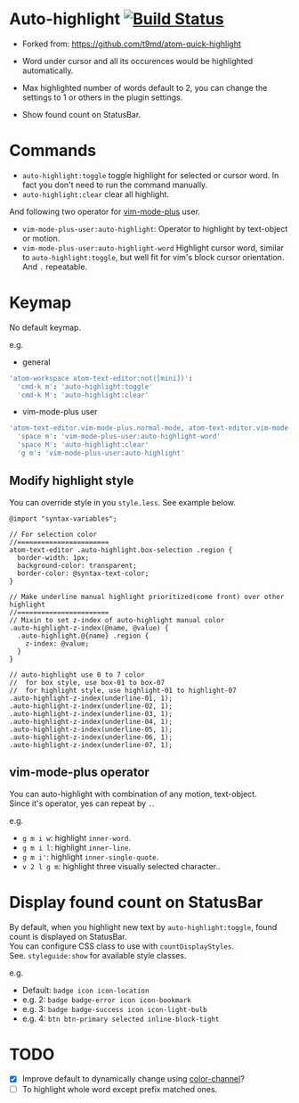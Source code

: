 # Auto-highlight [![Build Status](https://travis-ci.org/t9md/atom-auto-highlight.svg?branch=master)](https://travis-ci.org/t9md/atom-auto-highlight)

- Forked from: https://github.com/t9md/atom-quick-highlight

- Word under cursor and all its occurences would be highlighted automatically.

- Max highlighted number of words default to 2, you can change the settings to 1 or others in the plugin settings.

- Show found count on StatusBar.

# Commands

- `auto-highlight:toggle` toggle highlight for selected or cursor word. In fact you don't need to run the command manually.
- `auto-highlight:clear` clear all highlight.

And following two operator for [vim-mode-plus](https://atom.io/packages/vim-mode-plus) user.
- `vim-mode-plus-user:auto-highlight`: Operator to highlight by text-object or motion.
- `vim-mode-plus-user:auto-highlight-word` Highlight cursor word, similar to `auto-highlight:toggle`, but well fit for vim's block cursor orientation. And `.` repeatable.

# Keymap

No default keymap.

e.g.
* general
```coffeescript
'atom-workspace atom-text-editor:not([mini])':
  'cmd-k m': 'auto-highlight:toggle'
  'cmd-k M': 'auto-highlight:clear'
```

* vim-mode-plus user
```coffeescript
'atom-text-editor.vim-mode-plus.normal-mode, atom-text-editor.vim-mode-plus.visual-mode':
  'space m': 'vim-mode-plus-user:auto-highlight-word'
  'space M': 'auto-highlight:clear'
  'g m': 'vim-mode-plus-user:auto-highlight'
```

## Modify highlight style

You can override style in you `style.less`.
See example below.

```less
@import "syntax-variables";

// For selection color
//=======================
atom-text-editor .auto-highlight.box-selection .region {
  border-width: 1px;
  background-color: transparent;
  border-color: @syntax-text-color;
}

// Make underline manual highlight prioritized(come front) over other highlight
//=======================
// Mixin to set z-index of auto-highlight manual color
.auto-highlight-z-index(@name, @value) {
  .auto-highlight.@{name} .region {
    z-index: @value;
  }
}

// auto-highlight use 0 to 7 color
//  for box style, use box-01 to box-07
//  for highlight style, use highlight-01 to highlight-07
.auto-highlight-z-index(underline-01, 1);
.auto-highlight-z-index(underline-02, 1);
.auto-highlight-z-index(underline-03, 1);
.auto-highlight-z-index(underline-04, 1);
.auto-highlight-z-index(underline-05, 1);
.auto-highlight-z-index(underline-06, 1);
.auto-highlight-z-index(underline-07, 1);
```

## vim-mode-plus operator

You can auto-highlight with combination of any motion, text-object.  
Since it's operator, yes can repeat by `.`.

e.g.
- `g m i w`: highlight `inner-word`.
- `g m i l`: highlight `inner-line`.
- `g m i'`: highlight `inner-single-quote`.
- `v 2 l g m`: highlight three visually selected character..

# Display found count on StatusBar

By default, when you highlight new text by `auto-highlight:toggle`, found count is displayed on StatusBar.  
You can configure CSS class to use with `countDisplayStyles`.  
See. `styleguide:show` for available style classes.  

e.g.
- Default: `badge icon icon-location`
- e.g. 2: `badge badge-error icon icon-bookmark`
- e.g. 3: `badge badge-success icon icon-light-bulb`
- e.g. 4: `btn btn-primary selected inline-block-tight`

# TODO

* [x] Improve default to dynamically change using [color-channel](http://lesscss.org/functions/#color-channel)?
* [ ] To highlight whole word except prefix matched ones.
